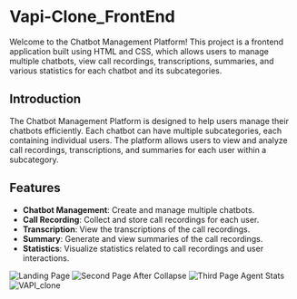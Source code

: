 # Vapi-Clone_FrontEnd



Welcome to the Chatbot Management Platform! This project is a frontend application built using HTML and CSS, which allows users to manage multiple chatbots, view call recordings, transcriptions, summaries, and various statistics for each chatbot and its subcategories.


## Introduction

The Chatbot Management Platform is designed to help users manage their chatbots efficiently. Each chatbot can have multiple subcategories, each containing individual users. The platform allows users to view and analyze call recordings, transcriptions, and summaries for each user within a subcategory.

## Features

- **Chatbot Management**: Create and manage multiple chatbots.
- **Call Recording**: Collect and store call recordings for each user.
- **Transcription**: View the transcriptions of the call recordings.
- **Summary**: Generate and view summaries of the call recordings.
- **Statistics**: Visualize statistics related to call recordings and user interactions.

![Landing Page](https://github.com/PramudithaN/Vapi-Clone_FrontEnd/assets/79605208/00185521-7fd2-4078-a3d0-fdb549a1bbd4)
![Second Page After Collapse](https://github.com/PramudithaN/Vapi-Clone_FrontEnd/assets/79605208/0f790818-17c6-4316-bd73-a8fa49074f39)
![Third Page Agent Stats](https://github.com/PramudithaN/Vapi-Clone_FrontEnd/assets/79605208/d779c8fa-c421-4e9a-9a59-f1e6d472aadc)
![VAPI_clone](https://github.com/PramudithaN/Vapi-Clone_FrontEnd/assets/79605208/c74ef843-57bc-48bf-8d8a-175db56bc74d)
